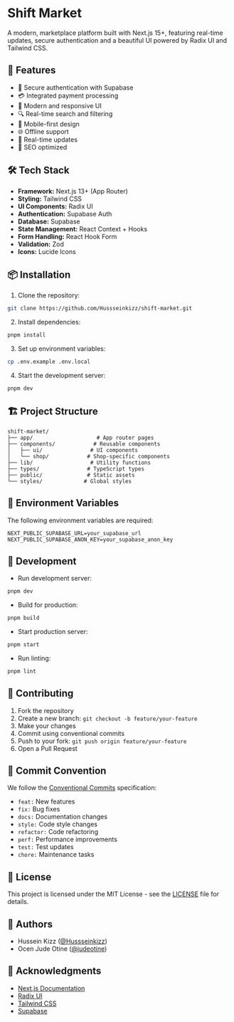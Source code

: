 # Shift Market

A modern, marketplace platform built with Next.js 15+, featuring real-time updates, secure authentication and a beautiful UI powered by Radix UI and Tailwind CSS.

## 🚀 Features

- 🔐 Secure authentication with Supabase
- 💳 Integrated payment processing
- 🎨 Modern and responsive UI
- 🔍 Real-time search and filtering
- 📱 Mobile-first design
- 🌐 Offline support
- 🔄 Real-time updates
- 🎯 SEO optimized

## 🛠️ Tech Stack

- **Framework:** Next.js 13+ (App Router)
- **Styling:** Tailwind CSS
- **UI Components:** Radix UI
- **Authentication:** Supabase Auth
- **Database:** Supabase
- **State Management:** React Context + Hooks
- **Form Handling:** React Hook Form
- **Validation:** Zod
- **Icons:** Lucide Icons

## 📦 Installation

1. Clone the repository:
```bash
git clone https://github.com/Hussseinkizz/shift-market.git
```

2. Install dependencies:
```bash
pnpm install
```

3. Set up environment variables:
```bash
cp .env.example .env.local
```

4. Start the development server:
```bash
pnpm dev
```

## 🏗️ Project Structure

```
shift-market/
├── app/                    # App router pages
├── components/            # Reusable components
│   ├── ui/               # UI components
│   └── shop/            # Shop-specific components
├── lib/                  # Utility functions
├── types/               # TypeScript types
├── public/              # Static assets
└── styles/             # Global styles
```

## 🔑 Environment Variables

The following environment variables are required:

```env
NEXT_PUBLIC_SUPABASE_URL=your_supabase_url
NEXT_PUBLIC_SUPABASE_ANON_KEY=your_supabase_anon_key
```

## 🧪 Development

- Run development server:
```bash
pnpm dev
```

- Build for production:
```bash
pnpm build
```

- Start production server:
```bash
pnpm start
```

- Run linting:
```bash
pnpm lint
```

## 🤝 Contributing

1. Fork the repository
2. Create a new branch: `git checkout -b feature/your-feature`
3. Make your changes
4. Commit using conventional commits
5. Push to your fork: `git push origin feature/your-feature`
6. Open a Pull Request

## 📝 Commit Convention

We follow the [Conventional Commits](https://www.conventionalcommits.org/) specification:

- `feat:` New features
- `fix:` Bug fixes
- `docs:` Documentation changes
- `style:` Code style changes
- `refactor:` Code refactoring
- `perf:` Performance improvements
- `test:` Test updates
- `chore:` Maintenance tasks

## 📄 License

This project is licensed under the MIT License - see the [LICENSE](LICENSE) file for details.

## 👥 Authors

- Hussein Kizz ([@Hussseinkizz](https://github.com/Hussseinkizz))
- Ocen Jude Otine ([@judeotine](https://github.com/judeotine))

## 🙏 Acknowledgments

- [Next.js Documentation](https://nextjs.org/docs)
- [Radix UI](https://www.radix-ui.com/)
- [Tailwind CSS](https://tailwindcss.com/)
- [Supabase](https://supabase.com/)
